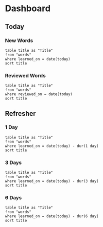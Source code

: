 # Dashboard

## Today

### New Words

```dataview
table title as "Title"
from "words"
where learned_on = date(today)
sort title
```

### Reviewed Words

```dataview
table title as "Title"
from "words"
where reviewed_on = date(today)
sort title
```

## Refresher

### 1 Day

```dataview
table title as "Title"
from "words"
where learned_on = date(today) - dur(1 day)
sort title
```

### 3 Days

```dataview
table title as "Title"
from "words"
where learned_on = date(today) - dur(3 day)
sort title
```

### 6 Days

```dataview
table title as "Title"
from "words"
where learned_on = date(today) - dur(6 day)
sort title
```